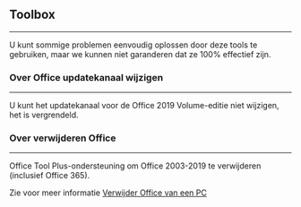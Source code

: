## Toolbox

---

U kunt sommige problemen eenvoudig oplossen door deze tools te gebruiken, maar we kunnen niet garanderen dat ze 100% effectief zijn.

### Over Office updatekanaal wijzigen

---

U kunt het updatekanaal voor de Office 2019 Volume-editie niet wijzigen, het is vergrendeld.

### Over verwijderen Office

---

Office Tool Plus-ondersteuning om Office 2003-2019 te verwijderen (inclusief Office 365).

Zie voor meer informatie [Verwijder Office van een PC](https://support.microsoft.com/nl-nl/office/uninstall-office-from-a-pc-9dd49b83-264a-477a-8fcc-2fdf5dbf61d8)
